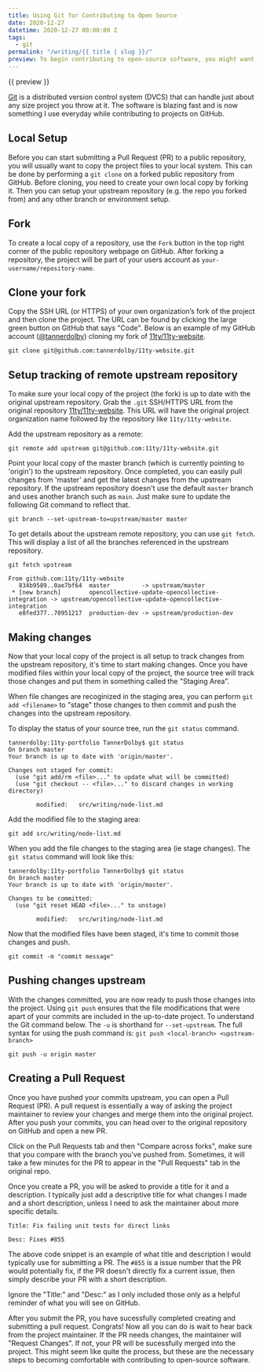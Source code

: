 ```yaml
---
title: Using Git for Contributing to Open Source
date: 2020-12-27
datetime: 2020-12-27 00:00:00 Z
tags: 
  - git
permalink: "/writing/{{ title | slug }}/"
preview: To begin contributing to open-source software, you might want to become familiar with Git. Understanding the workflow of creating your own local copy of a repository and keeping it up to date with the upstream repository is integral to start creating PRs in public projects.
---
```


{{ preview }}

[Git](https://git-scm.com/) is a distributed version control system (DVCS) that can handle just about any size project you throw at it. The software is blazing fast and is now something I use everyday while contributing to projects on GitHub.

<h2 class="post-heading">Local Setup</h2>

Before you can start submitting a Pull Request (PR) to a public repository, you will usually want to copy the project files to your local system. This can be done by performing a `git clone` on a forked public repository from GitHub. Before cloning, you need to create your own local copy by forking it. Then you can setup your upstream repository (e.g. the repo you forked from) and any other branch or environment setup.

<h2 class="post-heading">Fork</h2>

To create a local copy of a repository, use the `Fork` button in the top right corner of the public repository webpage on GitHub. After forking a repository, the project will be part of your users account as `your-username/repository-name`.

<h2 class="post-heading">Clone your fork</h2>

Copy the SSH URL (or HTTPS) of your own organization’s fork of the project and then clone the project. The URL can be found by clicking the large green button on GitHub that says "Code". Below is an example of my GitHub account ([@tannerdolby](https://github.com/tannerdolby)) cloning my fork of [11ty/11ty-website](https://github.com/11ty/11ty-website).

```git
git clone git@github.com:tannerdolby/11ty-website.git
```

<h2 class="post-heading">Setup tracking of remote upstream repository</h2>

To make sure your local copy of the project (the fork) is up to date with the original upstream repository. Grab the `.git` SSH/HTTPS URL from the original repository [11ty/11ty-website](https://github.com/11ty/11ty-website). This URL will have the original project organization name followed by the repository like `11ty/11ty-website`.

Add the upstream repository as a remote:

```git
git remote add upstream git@github.com:11ty/11ty-website.git
```

Point your local copy of the master branch (which is currently pointing to 'origin') to the upstream repository. Once completed, you can easily pull changes from 'master' and get the latest changes from the upstream repository. If the upstream repository doesn't use the default `master` branch and uses another branch such as `main`. Just make sure to update the following Git command to reflect that.

```git
git branch --set-upstream-to=upstream/master master
```

To get details about the upstream remote repository, you can use `git fetch`. This will display a list of all the branches referenced in the upstream repository.

```git
git fetch upstream

From github.com:11ty/11ty-website
   834b9589..0ae7bf64  master         -> upstream/master
 * [new branch]        opencollective-update-opencollective-integration -> upstream/opencollective-update-opencollective-integration
   e8fed377..70951217  production-dev -> upstream/production-dev
```

<h2 class="post-heading">Making changes</h2>

Now that your local copy of the project is all setup to track changes from the upstream repository, it's time to start making changes. Once you have modified files within your local copy of the project, the source tree will track those changes and put them in something called the "Staging Area". 

When file changes are recoginized in the staging area, you can perform `git add <filename>` to "stage" those changes to then commit and push the changes into the upstream repository. 

To display the status of your source tree, run the `git status` command.

```git
tannerdolby:11ty-portfolio TannerDolby$ git status
On branch master
Your branch is up to date with 'origin/master'.

Changes not staged for commit:
  (use "git add/rm <file>..." to update what will be committed)
  (use "git checkout -- <file>..." to discard changes in working directory)

        modified:   src/writing/node-list.md
```

Add the modified file to the staging area:

```git
git add src/writing/node-list.md
```

When you add the file changes to the staging area (ie stage changes). The `git status` command will look like this:

```git
tannerdolby:11ty-portfolio TannerDolby$ git status
On branch master
Your branch is up to date with 'origin/master'.

Changes to be committed:
  (use "git reset HEAD <file>..." to unstage)

        modified:   src/writing/node-list.md
```

Now that the modified files have been staged, it's time to commit those changes and push.

```git
git commit -m "commit message"
```

<h2 class="post-heading">Pushing changes upstream</h2>

With the changes committed, you are now ready to push those changes into the project. Using `git push` ensures that the file modifications that were apart of your commits are included in the up-to-date project. To understand the Git command below. The `-u` is shorthand for `--set-upstream`. The full syntax for using the push command is: `git push <local-branch> <upstream-branch>`

```git
git push -u origin master
```

<h2 class="post-heading">Creating a Pull Request</h2>

Once you have pushed your commits upstream, you can open a Pull Request (PR). A pull request is essentially a way of asking the project maintainer to review your changes and merge them into the original project. After you push your commits, you can head over to the original repository on GitHub and open a new PR. 

Click on the Pull Requests tab and then "Compare across forks", make sure that you compare with the branch you've pushed from. Sometimes, it will take a few minutes for the PR to appear in the "Pull Requests" tab in the original repo. 

Once you create a PR, you will be asked to provide a title for it and a description. I typically just add a descriptive title for what changes I made and a short description, unless I need to ask the maintainer about more specific details.

```git
Title: Fix failing unit tests for direct links

Desc: Fixes #855
```

The above code snippet is an example of what title and description I would typically use for submitting a PR. The `#855` is a issue number that the PR would potentially fix, if the PR doesn't directly fix a current issue, then simply describe your PR with a short description. 

Ignore the "Title:" and "Desc:" as I only included those only as a helpful reminder of what you will see on GitHub.

After you submit the PR, you have sucessfully completed creating and submitting a pull request. Congrats! Now all you can do is wait to hear back from the project maintainer. If the PR needs changes, the maintainer will "Request Changes". If not, your PR will be sucessfully merged into the project. This might seem like quite the process, but these are the necessary steps to becoming comfortable with contributing to open-source software.
